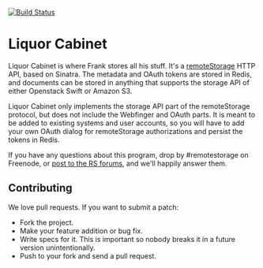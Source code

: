 [![Build Status](https://secure.travis-ci.org/5apps/liquor-cabinet.png?branch=master)](http://travis-ci.org/5apps/liquor-cabinet)

# Liquor Cabinet

Liquor Cabinet is where Frank stores all his stuff. It's a
[remoteStorage](https://remotestorage.io) HTTP API, based on Sinatra. The
metadata and OAuth tokens are stored in Redis, and documents can be stored in
anything that supports the storage API of either Openstack Swift or Amazon S3.

Liquor Cabinet only implements the storage API part of the remoteStorage
protocol, but does not include the Webfinger and OAuth parts. It is meant to be
added to existing systems and user accounts, so you will have to add your own
OAuth dialog for remoteStorage authorizations and persist the tokens in Redis.

If you have any questions about this program, drop by #remotestorage on
Freenode, or [post to the RS
forums](https://community.remotestorage.io/c/server-development), and we'll
happily answer them.

## Contributing

We love pull requests. If you want to submit a patch:

* Fork the project.
* Make your feature addition or bug fix.
* Write specs for it. This is important so nobody breaks it in a future version unintentionally.
* Push to your fork and send a pull request.
